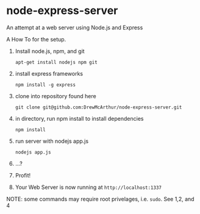 node-express-server
===================

An attempt at a web server using Node.js and Express

A How To for the setup. 

1. Install node.js, npm, and git

    `apt-get install nodejs npm git`

2. install express frameworks

    `npm install -g express`

3. clone into repository found here

    `git clone git@github.com:DrewMcArthur/node-express-server.git`

4. in directory, run npm install to install dependencies

    `npm install`

5. run server with nodejs app.js 

    `nodejs app.js`

6. …?

7. Profit!

8. Your Web Server is now running at `http://localhost:1337`

NOTE:  some commands may require root privelages, i.e. `sudo`.  See 1,2, and 4
